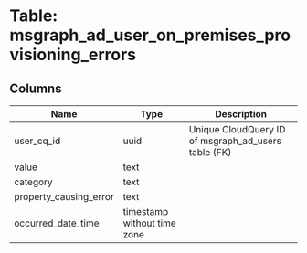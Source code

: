 
# Table: msgraph_ad_user_on_premises_provisioning_errors

## Columns
| Name        | Type           | Description  |
| ------------- | ------------- | -----  |
|user_cq_id|uuid|Unique CloudQuery ID of msgraph_ad_users table (FK)|
|value|text||
|category|text||
|property_causing_error|text||
|occurred_date_time|timestamp without time zone||
